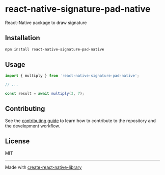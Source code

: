 # react-native-signature-pad-native

React-Native package to draw signature

## Installation

```sh
npm install react-native-signature-pad-native
```

## Usage

```js
import { multiply } from 'react-native-signature-pad-native';

// ...

const result = await multiply(3, 7);
```

## Contributing

See the [contributing guide](CONTRIBUTING.md) to learn how to contribute to the repository and the development workflow.

## License

MIT

---

Made with [create-react-native-library](https://github.com/callstack/react-native-builder-bob)
